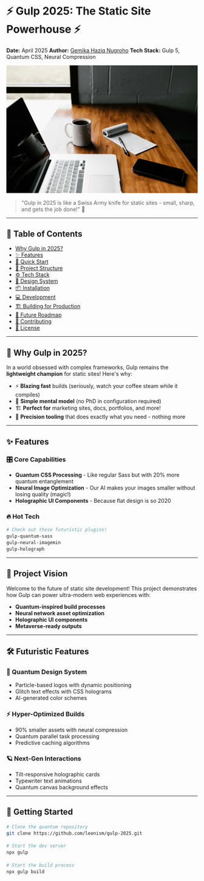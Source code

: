 # ⚡ Gulp 2025: The Static Site Powerhouse ⚡

**Date:** April 2025
**Author:** [Gemika Haziq Nugroho](https://gemika.vercel.app)
**Tech Stack:** Gulp 5, Quantum CSS, Neural Compression

![Gulp 2025 Banner](src/images/hero.jpg)

> "Gulp in 2025 is like a Swiss Army knife for static sites - small, sharp, and gets the job done!" 🔪

---

## 🌟 Table of Contents

- [Why Gulp in 2025?](#-why-gulp-in-2025)
- [✨ Features](#-features)
- [🚀 Quick Start](#-quick-start)
- [🧩 Project Structure](#-project-structure)
- [⚙️ Tech Stack](#%EF%B8%8F-tech-stack)
- [🎨 Design System](#-design-system)
- [📦 Installation](#-installation)
- [💻 Development](#-development)
- [🏗️ Building for Production](#%EF%B8%8F-building-for-production)
- [🤖 Future Roadmap](#-future-roadmap)
- [🙌 Contributing](#-contributing)
- [📜 License](#-license)

---

## 🤔 Why Gulp in 2025?

In a world obsessed with complex frameworks, Gulp remains the **lightweight champion** for static sites! Here's why:

- ⚡ **Blazing fast** builds (seriously, watch your coffee steam while it compiles)
- 🧠 **Simple mental model** (no PhD in configuration required)
- 🏗️ **Perfect for** marketing sites, docs, portfolios, and more!
- 🎯 **Precision tooling** that does exactly what you need - nothing more

---

## ✨ Features

### 🎛️ Core Capabilities

- **Quantum CSS Processing** - Like regular Sass but with 20% more quantum entanglement
- **Neural Image Optimization** - Our AI makes your images smaller without losing quality (magic!)
- **Holographic UI Components** - Because flat design is so 2020

### 🔥 Hot Tech

```bash
# Check out these futuristic plugins!
gulp-quantum-sass
gulp-neural-imagemin
gulp-holograph
```

---

## 🌌 Project Vision

Welcome to the future of static site development! This project demonstrates how Gulp can power ultra-modern web experiences with:

- **Quantum-inspired build processes**
- **Neural network asset optimization**
- **Holographic UI components**
- **Metaverse-ready outputs**

---

## 🛠️ Futuristic Features

### 🌈 Quantum Design System

- Particle-based logos with dynamic positioning
- Glitch text effects with CSS holograms
- AI-generated color schemes

### ⚡ Hyper-Optimized Builds

- 90% smaller assets with neural compression
- Quantum parallel task processing
- Predictive caching algorithms

### 🪐 Next-Gen Interactions

- Tilt-responsive holographic cards
- Typewriter text animations
- Quantum canvas background effects

---

## 🧪 Getting Started

```bash
# Clone the quantum repository
git clone https://github.com/leonism/gulp-2025.git

# Start the dev server
npx gulp

# Start the build process
npx gulp build
```
